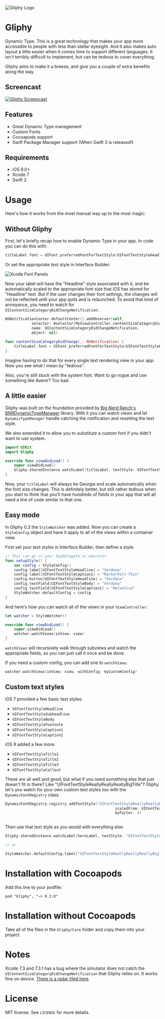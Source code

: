 ![Gliphy Logo](https://raw.githubusercontent.com/Tallwave/Gliphy/gh-pages/images/gliphy-logo-github.png)

# Gliphy

Dynamic Type. This is a great technology that makes your app more accessible to people with less than stellar eyesight. And it also makes auto layout a little easier when it comes time to support different languages. It isn't terribly difficult to implement, but can be tedious to cover everything.

Gliphy aims to make it a breeze, and give you a couple of extra benefits along the way. 

## Screencast
[![Gliphy Screencast](https://raw.githubusercontent.com/Tallwave/Gliphy/gh-pages/images/gliphy-title.jpg)](https://youtu.be/yoWj-sjxf3E)

## Features
* Great Dynamic Type management
* Custom Fonts
* Cocoapods support
* Swift Package Manager support (When Swift 3 is released!)

## Requirements
* iOS 8.0+
* Xcode 7
* Swift 2

# Usage
Here's how it works from the most manual way up to the most magic:

## Without Gliphy
First, let's briefly recap how to enable Dynamic Type in your app. In code you can do this with:

```swift
titleLabel.font = UIFont.preferredFontForTextStyle(UIFontTextStyleHeadline)
```

Or set the appropriate text style in Interface Builder:

![Xcode Font Panels](https://raw.githubusercontent.com/Tallwave/Gliphy/gh-pages/images/ib.png)

Now your label will have the "Headline" style associated with it, and be automatically scaled to the appropriate font size that iOS has stored for "Headline" text. But if the user changes their font settings, the changes will not be reflected until your app quits and is relaunched. To avoid that kind of annoyance, you need to watch for  `UIContentSizeCategoryDidChangeNotification`:

```swift
NSNotificationCenter.defaultCenter().addObserver(self,
            selector: #selector(MyViewController.contentSizeCategoryDidChange(_:)),
            name: UIContentSizeCategoryDidChangeNotification,
            object: nil)
            
func contentSizeCategoryDidChange(_: NSNotification) {
	titleLabel.font = UIFont.preferredFontForTextStyle(UIFontTextStyleHeadline)
}
```

Imagine having to do that for every single text rendering view in your app. Now you see what I mean by "tedious".

Also, you're still stuck with the system font. Want to go rogue and use something like Avenir? Too bad.

## A little easier
Gliphy was built on the foundation provided by [Big Nerd Ranch's](https://www.bignerdranch.com/) [BNRDynamicTypeManager](https://github.com/bignerdranch/BNRDynamicTypeManager) library. With it you can watch views and let `DynamicTypeManager` handle catching the notification and resetting the text style.

We also extended it to allow you to substitute a custom font if you didn't want to use system.

```swift
import UIKit
import Gliphy

override func viewDidLoad() {
    super.viewDidLoad()
    Gliphy.sharedInstance.watchLabel(titleLabel, textStyle: UIFontTextStyleHeadline, fontName: "Georgia")
}
```

Now, your `titleLabel` will always be Georgia and scale automatically when the font size changes. This is definitely better, but still rather tedious when you start to think that you'll have hundreds of fields in your app that will all need a line of code similar to that one.

## Easy mode
In Gliphy 0.3 the `StyleWatcher` was added. Now you can create a `StyleConfig` object and have it apply to all of the views within a container view. 

First set your text styles in Interface Builder, then define a style:

```swift
// This can go in your AppDelegate or wherever.
func setupStyle() {
    var config = StyleConfig()
    config.label[UIFontTextStyleHeadline] = "Verdana"
    config.label[UIFontTextStyleCaption1] = "MarkerFelt-Thin"
    config.button[UIFontTextStyleHeadline] = "Verdana"
    config.textField[UIFontTextStyleBody] = "Verdana"
    config.textField[UIFontTextStyleCaption1] = "Helvetica"
    StyleWatcher.defaultConfig = config
}
```

And here's how you can watch all of the views in your `ViewController`:

```swift
let watcher = StyleWatcher()

override func viewDidLoad() {
    super.viewDidLoad()
    watcher.watchViews(inView: view)
}
```

`watchViews` will recursively walk through subviews and watch the appropriate fields, so you can just call it once and be done.

If you need a custom config, you can add one to `watchViews`.

```swift
watcher.watchViews(inView: view, withConfig: myCustomConfig)
```

## Custom text styles

iOS 7 provided a few basic text styles:

* `UIFontTextStyleHeadline`
* `UIFontTextStyleSubheadline`
* `UIFontTextStyleBody`
* `UIFontTextStyleFootnote`
* `UIFontTextStyleCaption1`
* `UIFontTextStyleCaption2`

iOS 9 added a few more:

* `UIFontTextStyleTitle1`
* `UIFontTextStyleTitle2`
* `UIFontTextStyleTitle3`
* `UIFontTextStyleCallout`

These are all well and good, but what if you need something else that just doesn't fit in there? Like "UIFontTextStyleReallyReallyReallyBigTitle"? Gliphy let's you watch for your own custom text styles too with the `DynamicFontRegistry` class.

```swift
DynamicFontRegistry.registry.addTextStyle("UIFontTextStyleReallyReallyReallyBigTitle",
                                                  scaledFrom: UIFontTextStyleHeadline,
                                                  byFactor: 4)
        
```

Then use that text style as you would with everything else.

```swift
Gliphy.sharedInstance.watchLabel(heroLabel, textStyle: "UIFontTextStyleReallyReallyReallyBigTitle", fontName: "MarkerFelt-Thin")

// or

StyleWatcher.defaultConfig.label["UIFontTextStyleReallyReallyReallyBigTitle"] = "MarkerFelt-Thin"
```

# Installation with Cocoapods
Add this line to your podfile:

    pod "Gliphy", "~> 0.3.0"

# Installation without Cocoapods
Take all of the files in the `Gliphy/Core` folder and copy them into your project.

# Notes
Xcode 7.3 and 7.3.1 has a bug where the simulator does not catch the `UIContentSizeCategoryDidChangeNotification` that Gliphy relies on. It works fine on device. [There is a radar filed here](http://www.openradar.me/radar?id=6083508816576512).

# License
MIT license. See `LICENSE` for more details.
